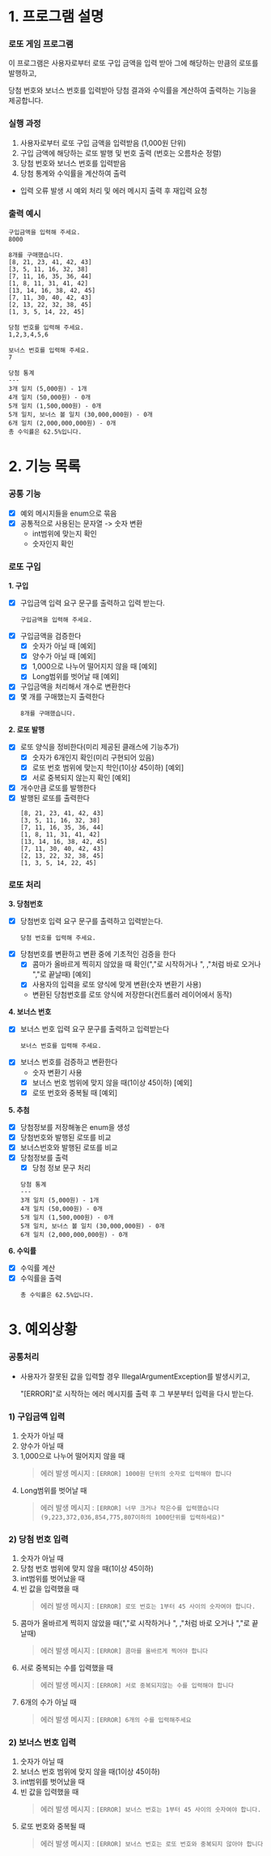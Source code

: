 # 1. 프로그램 설명

### 로또 게임 프로그램
이 프로그램은 사용자로부터 로또 구입 금액을 입력 받아 그에 해당하는 만큼의 로또를 발행하고,

당첨 번호와 보너스 번호를 입력받아 당첨 결과와 수익률을 계산하여 출력하는 기능을 제공합니다.

### 실행 과정
1. 사용자로부터 로또 구입 금액을 입력받음 (1,000원 단위)
2. 구입 금액에 해당하는 로또 발행 및 번호 출력 (번호는 오름차순 정렬)
3. 당첨 번호와 보너스 번호를 입력받음
4. 당첨 통계와 수익률을 계산하여 출력
- 입력 오류 발생 시 예외 처리 및 에러 메시지 출력 후 재입력 요청

### 출력 예시
~~~
구입금액을 입력해 주세요.
8000

8개를 구매했습니다.
[8, 21, 23, 41, 42, 43]
[3, 5, 11, 16, 32, 38]
[7, 11, 16, 35, 36, 44]
[1, 8, 11, 31, 41, 42]
[13, 14, 16, 38, 42, 45]
[7, 11, 30, 40, 42, 43]
[2, 13, 22, 32, 38, 45]
[1, 3, 5, 14, 22, 45]

당첨 번호를 입력해 주세요.
1,2,3,4,5,6

보너스 번호를 입력해 주세요.
7

당첨 통계
---
3개 일치 (5,000원) - 1개
4개 일치 (50,000원) - 0개
5개 일치 (1,500,000원) - 0개
5개 일치, 보너스 볼 일치 (30,000,000원) - 0개
6개 일치 (2,000,000,000원) - 0개
총 수익률은 62.5%입니다.
~~~

# 2. 기능 목록
### 공통 기능
- [x] 예외 메시지들을 enum으로 묶음
- [x] 공통적으로 사용된는 문자열 -> 숫자 변환
   - int범위에 맞는지 확인
   - 숫자인지 확인

### 로또 구입
__1. 구입__
- [x] 구입금액 입력 요구 문구를 출력하고 입력 받는다.
    ~~~
    구입금액을 입력해 주세요.
    ~~~
- [x] 구입금액을 검증한다
    - [x] 숫자가 아닐 때 [예외]
    - [x] 양수가 아닐 때 [예외]
    - [x] 1,000으로 나누어 떨어지지 않을 때 [예외]
    - [x] Long범위를 벗어날 때 [예외]
- [x] 구입금액을 처리해서 개수로 변환한다
- [x] 몇 개를 구매했는지 출력한다
    ~~~
    8개를 구매했습니다.
    ~~~

__2. 로또 발행__
- [x] 로또 양식을 정비한다(미리 제공된 클래스에 기능추가)
   - [x] 숫자가 6개인지 확인(미리 구현되어 있음)
   - [x] 로또 번호 범위에 맞는지 학인(1이상 45이하) [예외]
   - [x] 서로 중복되지 않는지 확인 [예외]
- [x] 개수만큼 로또를 발행한다
- [x] 발행된 로또를 출력한다
    ~~~
    [8, 21, 23, 41, 42, 43] 
    [3, 5, 11, 16, 32, 38]
    [7, 11, 16, 35, 36, 44]
    [1, 8, 11, 31, 41, 42]
    [13, 14, 16, 38, 42, 45]
    [7, 11, 30, 40, 42, 43]
    [2, 13, 22, 32, 38, 45]
    [1, 3, 5, 14, 22, 45]
    ~~~

### 로또 처리
__3. 당첨번호__
- [x] 당첨번호 입력 요구 문구를 출력하고 입력받는다.
    ~~~
    당첨 번호를 입력해 주세요.
    ~~~
- [x] 당첨번호를 변환하고 변환 중에 기초적인 검증을 한다
    - [x] 콤마가 올바르게 찍히지 않았을 때 확인(","로 시작하거나 ", ,"처럼 바로 오거나 ","로 끝날때) [예외]
    - [x] 사용자의 입력을 로또 양식에 맞게 변환(숫자 변환기 사용)
    - 변환된 당첨번호를 로또 양식에 저장한다(컨트롤러 레이어에서 동작)


__4. 보너스 번호__
- [x] 보너스 번호 입력 요구 문구를 출력하고 입력받는다
    ~~~
    보너스 번호를 입력해 주세요.
    ~~~
- [x] 보너스 번호를 검증하고 변환한다
    - 숫자 변환기 사용
    - [x] 보너스 번호 범위에 맞지 않을 때(1이상 45이하) [예외]
    - [x] 로또 번호와 중복될 때 [예외]

__5. 추첨__
- [x] 당첨정보를 저장해놓은 enum을 생성
- [x] 당첨번호와 발행된 로또를 비교
- [x] 보너스번호와 발행된 로또를 비교
- [x] 당첨정보를 출력
    - [x] 당첨 정보 문구 처리
    ~~~
    당첨 통계
    ---
    3개 일치 (5,000원) - 1개
    4개 일치 (50,000원) - 0개
    5개 일치 (1,500,000원) - 0개
    5개 일치, 보너스 볼 일치 (30,000,000원) - 0개
    6개 일치 (2,000,000,000원) - 0개
    ~~~
__6. 수익률__
- [x] 수익률 계산
- [x] 수익률을 출력
    ~~~
    총 수익률은 62.5%입니다.
    ~~~

# 3. 예외상황

### 공통처리
- 사용자가 잘못된 값을 입력할 경우 IllegalArgumentException를 발생시키고, 

  "[ERROR]"로 시작하는 에러 메시지를 출력 후 그 부분부터 입력을 다시 받는다.

### 1) 구입금액 입력
1. 숫자가 아닐 때
2. 양수가 아닐 때
3. 1,000으로 나누어 떨어지지 않을 때
   > 에러 발생 메시지 : `[ERROR] 1000원 단위의 숫자로 입력해야 합니다`
4. Long범위를 벗어날 때
   > 에러 발생 메시지 : `[ERROR] 너무 크거나 작은수를 입력했습니다(9,223,372,036,854,775,807이하의 1000단위를 입력하세요)"`


### 2) 당첨 번호 입력
1. 숫자가 아닐 때
2. 당첨 번호 범위에 맞지 않을 때(1이상 45이하)
3. int범위를 벗어났을 때
4. 빈 값을 입력했을 때
   > 에러 발생 메시지 : `[ERROR] 로또 번호는 1부터 45 사이의 숫자여야 합니다.`
5. 콤마가 올바르게 찍히지 않았을 때(","로 시작하거나 ", ,"처럼 바로 오거나 ","로 끝날때)
   > 에러 발생 메시지 : `[ERROR] 콤마를 올바르게 찍어야 합니다`
6. 서로 중복되는 수를 입력했을 때
   > 에러 발생 메시지 : `[ERROR] 서로 중복되지않는 수를 입력해야 합니다`
7. 6개의 수가 아닐 때
   > 에러 발생 메시지 : `[ERROR] 6개의 수를 입력해주세요`

### 2) 보너스 번호 입력
1. 숫자가 아닐 때
2. 보너스 번호 범위에 맞지 않을 때(1이상 45이하)
3. int범위를 벗어났을 때
4. 빈 값을 입력했을 때
   > 에러 발생 메시지 : `[ERROR] 보너스 번호는 1부터 45 사이의 숫자여야 합니다.`
5. 로또 번호와 중복될 때
   > 에러 발생 메시지 : `[ERROR] 보너스 번호는 로또 번호와 중복되지 않아야 합니다`

